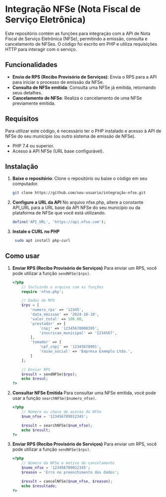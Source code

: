 # Integração NFSe (Nota Fiscal de Serviço Eletrônica)

Este repositório contém as funções para integração com a API de Nota Fiscal de Serviço Eletrônica (NFSe), permitindo a emissão, consulta e cancelamento de NFSes. O código foi escrito em PHP e utiliza requisições HTTP para interagir com o serviço.

## Funcionalidades

- **Envio de RPS (Recibo Provisório de Serviços)**: Envia o RPS para a API para iniciar o processo de emissão da NFSe.
- **Consulta de NFSe emitida**: Consulta uma NFSe já emitida, retornando seus detalhes.
- **Cancelamento de NFSe**: Realiza o cancelamento de uma NFSe previamente emitida.

## Requisitos

Para utilizar este código, é necessário ter o PHP instalado e acesso à API de NFSe do seu município (ou outro sistema de emissão de NFSe).

- PHP 7.4 ou superior.
- Acesso à API NFSe (URL base configurável).

## Instalação

1. **Baixe o repositório**:
   Clone o repositório ou baixe o código em seu computador.

   ```bash
   git clone https://github.com/seu-usuario/integração-nfse.git
    ```
2. **Configure a URL da API**
    No arquivo nfse.php, altere a constante API_URL para a URL base da API NFSe do seu município ou da plataforma de NFSe que você está utilizando.

    ```php
    define('API_URL', 'https://api.nfse.com');
    ```

3. **Instale o CURL no PHP**
   ```bash
    sudo apt install php-curl
   ```

## Como usar

1. **Enviar RPS (Recibo Provisório de Serviços)**
Para enviar um RPS, você pode utilizar a função `sendNFSe($rps)`.

    ```php
    <?php
        // Incluindo o arquivo com as funções
        require 'nfse.php';

        // Dados do RPS
        $rps = [
            'numero_rps' => '12345',
            'data_emissao' => '2024-10-10',
            'valor_total' => 100.00,
            'prestador' => [
                'cnpj' => '12345678000195',
                'inscricao_municipal' => '1234567',
            ],
            'tomador' => [
                'cpf_cnpj' => '12345678901',
                'razao_social' => 'Empresa Exemplo Ltda.',
            ]
        ];

        // Enviar RPS
        $result = sendNFSe($rps);
        echo $resul;
    ?>
    ```

2. **Consultar NFSe Emitida**
Para consultar uma NFSe emitida, você pode usar a função `searchNFSe($numero_nfse)`.

    ```php
    <?php
        // Número ou chave de acesso da NFSe
        $num_nfse = '123456789012345';

        $result = searchNFSe($num_nfse);
        echo $result;
    ?>
    ```

1. **Enviar RPS (Recibo Provisório de Serviços)**
Para enviar um RPS, você pode utilizar a função `sendNFSe($rps)`.

    ```php
    <?php
        // Número da NFSe e motivo do cancelamento
        $nume_nfse = '123456789012345';
        $reason = 'Erro no preenchimento dos dados';

        $result = cancelNFSe($num_nfse, $reason);
        echo $resultado;
    ?>
    ```
